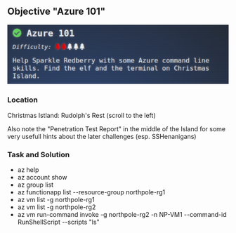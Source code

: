 ## Objective "Azure 101"

![](azure_1.png)

### Location 

Christmas Istland: Rudolph's Rest (scroll to the left)

Also note the "Penetration Test Report" in the middle of the Island
for some very usefull hints about the later challenges (esp. SSHenanigans)

### Task and Solution

- az help
- az account show
- az group list
- az functionapp list --resource-group northpole-rg1
- az vm list -g northpole-rg1
- az vm list -g northpole-rg2
- az vm run-command invoke -g northpole-rg2 -n NP-VM1 --command-id RunShellScript --scripts "ls"
